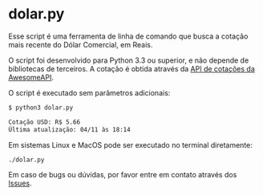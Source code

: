 # dolar.py

Esse script é uma ferramenta de linha de comando que busca a cotação mais recente do Dólar Comercial, em Reais.

O script foi desenvolvido para Python 3.3 ou superior, e não depende de bibliotecas de terceiros. A cotação é obtida através da [API de cotações da AwesomeAPI](https://github.com/raniellyferreira/economy-api).

O script é executado sem parâmetros adicionais:

```bash
$ python3 dolar.py

Cotação USD: R$ 5.66
Última atualização: 04/11 às 18:14
```

Em sistemas Linux e MacOS pode ser executado no terminal diretamente:

```./dolar.py```

Em caso de bugs ou dúvidas, por favor entre em contato através dos [Issues](https://github.com/rafaelwinter/dolar/issues).
